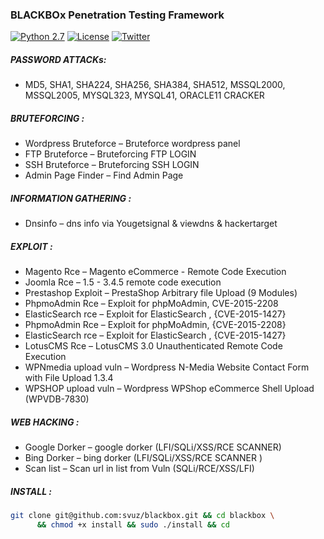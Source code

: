 ### BLACKBOx Penetration Testing Framework ###

[![Python 2.7](https://img.shields.io/badge/python-2.7-yellow.svg?style=flat-square)](https://www.python.org/)
[![License](https://img.shields.io/badge/license-GPLv2-red.svg?style=flat-square)](https://raw.githubusercontent.com/darkeyepy/blackbox/master/COPYING)
[![Twitter](https://img.shields.io/badge/twitter-@blackeye-blue.svg?style=flat-square)](https://twitter.com/S44DH4T)

##### PASSWORD ATTACKs: #####
+ MD5, SHA1, SHA224, SHA256, SHA384, SHA512, MSSQL2000, MSSQL2005, MYSQL323, MYSQL41, ORACLE11 CRACKER

##### BRUTEFORCING : #####
+ Wordpress Bruteforce – Bruteforce wordpress panel
+ FTP Bruteforce       – Bruteforcing FTP LOGIN
+ SSH Bruteforce       – Bruteforcing SSH LOGIN
+ Admin Page Finder    – Find Admin Page

##### INFORMATION GATHERING :
+ Dnsinfo              – dns info via Yougetsignal & viewdns & hackertarget

##### EXPLOIT : #####
+ Magento Rce          – Magento eCommerce - Remote Code Execution
+ Joomla  Rce          – 1.5 - 3.4.5 remote code execution
+ Prestashop Exploit   – PrestaShop Arbitrary file Upload (9 Modules)
+ PhpmoAdmin Rce       – Exploit for phpMoAdmin, CVE-2015-2208
+ ElasticSearch rce    – Exploit for ElasticSearch , {CVE-2015-1427}
+ PhpmoAdmin Rce       – Exploit for phpMoAdmin, {CVE-2015-2208}
+ ElasticSearch rce    – Exploit for ElasticSearch , {CVE-2015-1427}
+ LotusCMS Rce         – LotusCMS 3.0 Unauthenticated Remote Code Execution
+ WPNmedia upload vuln – Wordpress N-Media Website Contact Form with File Upload 1.3.4
+ WPSHOP upload vuln   – Wordpress WPShop eCommerce Shell Upload (WPVDB-7830)

##### WEB HACKING : #####
+ Google Dorker        – google dorker (LFI/SQLi/XSS/RCE SCANNER)
+ Bing Dorker          – bing dorker (LFI/SQLi/XSS/RCE SCANNER )
+ Scan list            – Scan url in list from Vuln (SQLi/RCE/XSS/LFI)

##### INSTALL :
```bash
git clone git@github.com:svuz/blackbox.git && cd blackbox \
      && chmod +x install && sudo ./install && cd
```
